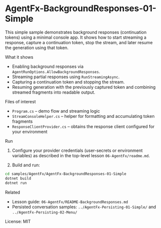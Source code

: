 # AgentFx-BackgroundResponses-01-Simple

This simple sample demonstrates background responses (continuation tokens) using a minimal console app. It shows how to start streaming a response, capture a continuation token, stop the stream, and later resume the generation using that token.

What it shows

- Enabling background responses via `AgentRunOptions.AllowBackgroundResponses`.
- Streaming partial responses using `RunStreamingAsync`.
- Capturing a continuation token and stopping the stream.
- Resuming generation with the previously captured token and combining streamed fragments into readable output.

Files of interest

- `Program.cs` – demo flow and streaming logic
- `StreamConsoleHelper.cs` – helper for formatting and accumulating token fragments
- `ResponseClientProvider.cs` – obtains the response client configured for your environment

Run

1. Configure your provider credentials (user-secrets or environment variables) as described in the top-level lesson `06-AgentFx/readme.md`.

2. Build and run:

```bash
cd samples/AgentFx/AgentFx-BackgroundResponses-01-Simple
dotnet build
dotnet run
```

Related

- Lesson guide: `06-AgentFx/README-BackgroundResponses.md`
- Persisted conversation samples: `../AgentFx-Persisting-01-Simple/` and `../AgentFx-Persisting-02-Menu/`

License: MIT
